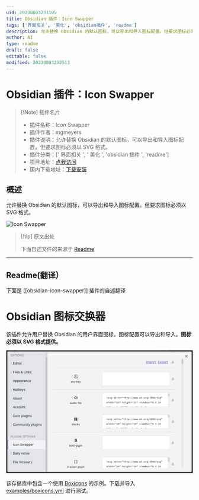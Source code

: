 ```yaml
---
uid: 20230803231105
title: Obsidian 插件：Icon Swapper
tags: ['界面相关', '美化', 'obsidian插件', 'readme']
description: 允许替换 Obsidian 的默认图标，可以导出和导入图标配置。但要求图标必须以 SVG 格式。
author: AI
type: readme
draft: false
editable: false
modified: 20230803232513
---
```


# Obsidian 插件：Icon Swapper

> [!Note] 插件名片
> - 插件名称：Icon Swapper
> - 插件作者：mgmeyers
> - 插件说明：允许替换 Obsidian 的默认图标，可以导出和导入图标配置。但要求图标必须以 SVG 格式。
> - 插件分类：[' 界面相关 ', ' 美化 ', 'obsidian 插件 ', 'readme']
> - 项目地址：[点我访问](https://github.com/mgmeyers/obsidian-icon-swapper)
> - 国内下载地址：[下载安装](https://pkmer.cn/products/plugin/pluginMarket/?obsidian-icon-swapper)

## 概述

允许替换 Obsidian 的默认图标，可以导出和导入图标配置。但要求图标必须以 SVG 格式。

![Icon Swapper](https://cdn.pkmer.cn/covers/obsidian-icon-swapper.PNG!pkmer)

> [!tip] 原文出处
>
>下面自述文件的来源于 [Readme](https://ghproxy.net/https://raw.githubusercontent.com/mgmeyers/obsidian-icon-swapper/main/README.md)
>

---

## Readme(翻译）

下面是 [[obsidian-icon-swapper]] 插件的自述翻译

# Obsidian 图标交换器

该插件允许用户替换 Obsidian 的用户界面图标。图标配置可以导出和导入。**图标必须以 SVG 格式提供。**

<img src="https://raw.githubusercontent.com/mgmeyers/obsidian-icon-swapper/main/screenshots/01.png" alt="插件截图" />

该存储库中包含一个使用 [Boxicons](https://boxicons.com/) 的示例。下载并导入 [examples/boxicons.yml](./examples/boxicons.yml) 进行测试。
